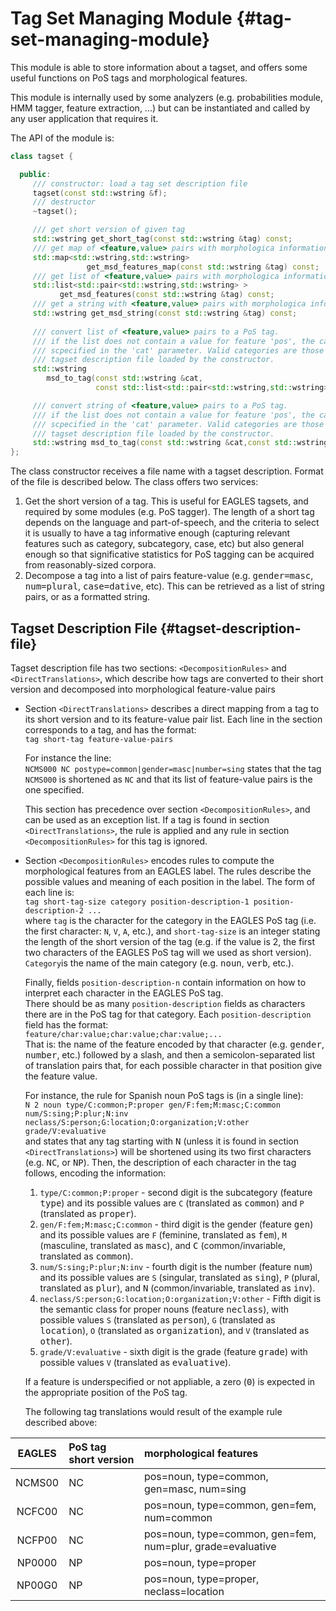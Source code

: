 
# Tag Set Managing Module {#tag-set-managing-module}

This module is able to store information about a tagset, and offers some useful functions on PoS tags and morphological features.

This module is internally used by some analyzers (e.g. probabilities module, HMM tagger, feature extraction, ...) but can be instantiated and called by any user application that requires it.

The API of the module is:

```C++
class tagset {

  public:
     /// constructor: load a tag set description file
     tagset(const std::wstring &f);
     /// destructor
     ~tagset();

     /// get short version of given tag
     std::wstring get_short_tag(const std::wstring &tag) const;
     /// get map of <feature,value> pairs with morphologica information for given tag
     std::map<std::wstring,std::wstring> 
                 get_msd_features_map(const std::wstring &tag) const;
     /// get list of <feature,value> pairs with morphologica information for given tag
     std::list<std::pair<std::wstring,std::wstring> > 
           get_msd_features(const std::wstring &tag) const;
     /// get a string with <feature,value> pairs with morphologica information for given tag
     std::wstring get_msd_string(const std::wstring &tag) const;
    
     /// convert list of <feature,value> pairs to a PoS tag. 
     /// if the list does not contain a value for feature 'pos', the category must be
     /// scpecified in the 'cat' parameter. Valid categories are those defined in the 
     /// tagset description file loaded by the constructor.
     std::wstring 
        msd_to_tag(const std::wstring &cat,
                   const std::list<std::pair<std::wstring,std::wstring> > &msd) const;

     /// convert string of <feature,value> pairs to a PoS tag. 
     /// if the list does not contain a value for feature 'pos', the category must be
     /// scpecified in the 'cat' parameter. Valid categories are those defined in the 
     /// tagset description file loaded by the constructor.
     std::wstring msd_to_tag(const std::wstring &cat,const std::wstring &msd) const;
};
```

The class constructor receives a file name with a tagset description. Format of the file is described below. The class offers two services:

1.  Get the short version of a tag. This is useful for EAGLES tagsets, and required by some modules (e.g. PoS tagger). The length of a short tag depends on the language and part-of-speech, and the criteria to select it is usually to have a tag informative enough (capturing relevant features such as category, subcategory, case, etc) but also general enough so that significative statistics for PoS tagging can be acquired from reasonably-sized corpora.
2.  Decompose a tag into a list of pairs feature-value (e.g. <tt>gender=masc</tt>, <tt>num=plural</tt>, <tt>case=dative</tt>, etc). This can be retrieved as a list of string pairs, or as a formatted string.


## Tagset Description File {#tagset-description-file}

Tagset description file has two sections: `<DecompositionRules>` and `<DirectTranslations>`, which describe how tags are converted to their short version and decomposed into morphological feature-value pairs

*   Section `<DirectTranslations>` describes a direct mapping from a tag to its short version and to its feature-value pair list. Each line in the section corresponds to a tag, and has the format:  
    `tag short-tag feature-value-pairs`

    For instance the line:  
    `NCMS000 NC postype=common|gender=masc|number=sing`
    states that the tag `NCMS000` is shortened as `NC` and that its list of feature-value pairs is the one specified.

    This section has precedence over section `<DecompositionRules>`, and can be used as an exception list. If a tag is found in section `<DirectTranslations>`, the rule is applied and any rule in section `<DecompositionRules>` for this tag is ignored.

*   Section `<DecompositionRules>` encodes rules to compute the morphological features from an EAGLES label. The rules describe the possible values and meaning of each position in the label. The form of each line is:  
    `tag short-tag-size category position-description-1 position-description-2 ...`  
    where `tag` is the character for the category in the EAGLES PoS tag (i.e. the first character: `N`, `V`, `A`, etc.), and `short-tag-size` is an integer stating the length of the short version of the tag (e.g. if the value is 2, the first two characters of the EAGLES PoS tag will we used as short version). 
    `Category`is the name of the main category (e.g. <tt>noun</tt>, <tt>verb</tt>, etc.).  

    Finally, fields `position-description-n` contain information on how to interpret each character in the EAGLES PoS tag.  
    There should be as many `position-description` fields as characters there are in the PoS tag for that category. Each `position-description` field has the format:   
    `feature/char:value;char:value;char:value;...`   
    That is: the name of the feature encoded by that character (e.g. <tt>gender</tt>, <tt>number</tt>, etc.) followed by a slash, and then a semicolon-separated list of translation pairs that, for each possible character in that position give the feature value.

    For instance, the rule for Spanish noun PoS tags is (in a single line):   
    `N 2 noun type/C:common;P:proper gen/F:fem;M:masc;C:common num/S:sing;P:plur;N:inv neclass/S:person;G:location;O:organization;V:other grade/V:evaluative`  
    and states that any tag starting with <tt>N</tt> (unless it is found in section `<DirectTranslations>`) will be shortened using its two first characters (e.g. <tt>NC</tt>, or <tt>NP</tt>). Then, the description of each character in the tag follows, encoding the information:

    1.  `type/C:common;P:proper` - second digit is the subcategory (feature <tt>type</tt>) and its possible values are `C` (translated as <tt>common</tt>) and `P` (translated as <tt>proper</tt>).
    2.  `gen/F:fem;M:masc;C:common` - third digit is the gender (feature <tt>gen</tt>) and its possible values are `F` (feminine, translated as <tt>fem</tt>), `M` (masculine, translated as <tt>masc</tt>), and <tt>C</tt> (common/invariable, translated as <tt>common</tt>).
    3.  `num/S:sing;P:plur;N:inv` - fourth digit is the number (feature <tt>num</tt>) and its possible values are `S` (singular, translated as <tt>sing</tt>), `P` (plural, translated as <tt>plur</tt>), and <tt>N</tt> (common/invariable, translated as <tt>inv</tt>).
    4.  `neclass/S:person;G:location;O:organization;V:other` - Fifth digit is the semantic class for proper nouns (feature <tt>neclass</tt>), with possible values `S` (translated as <tt>person</tt>), `G` (translated as <tt>location</tt>), `O` (translated as <tt>organization</tt>), and `V` (translated as <tt>other</tt>).
    5.  `grade/V:evaluative` - sixth digit is the grade (feature <tt>grade</tt>) with possible values `V` (translated as <tt>evaluative</tt>).

    If a feature is underspecified or not appliable, a zero (<tt>0</tt>) is expected in the appropriate position of the PoS tag.

    The following tag translations would result of the example rule described above:

| EAGLES | PoS tag short version | morphological features |
|:------:|:-------               |:------------           |
| NCMS00 | NC                    | pos=noun, type=common, gen=masc, num=sing |
| NCFC00 | NC                    | pos=noun, type=common, gen=fem, num=common | 
| NCFP00 | NC                    | pos=noun, type=common, gen=fem, num=plur, grade=evaluative |
| NP0000 | NP                    | pos=noun, type=proper |
| NP00G0 | NP                    | pos=noun, type=proper, neclass=location |

